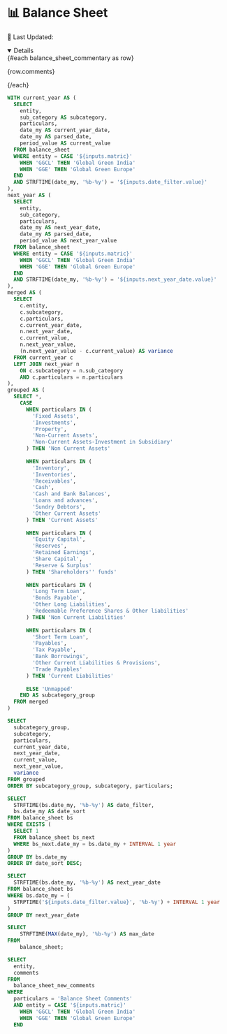 <Grid cols = 3>

<div class="relative font-bold mt-3">  
    <h1 class="text-lg m-0">📊 Balance Sheet</h1>
</div>

<div class = "relative relative mb-5 mt-1">

<Dropdown data={date_filter} name=date_filter value=date_filter title="Start" defaultValue="Dec-23" order = 'date_sort desc'>
</Dropdown>

<Dropdown data={next_year_date} name=next_year_date value=next_year_date title="End" defaultValue="Dec-24">
</Dropdown>

</div>

<div class= "relative mt-5 ml-30">
 <p class="text-sm text-grey ml-auto">
        📅 Last Updated: <Value data={max_date} />
    </p>
</div>

</Grid>

<div class="flex items-center justify-between w-full">
<ButtonGroup name="matric" display="tabs">
        <ButtonGroupItem valueLabel="Global Green India" value="GGCL" default />
        <ButtonGroupItem valueLabel="Global Green Europe" value="GGE" />
</ButtonGroup>
</div>


<div class="bg-gray-800 text-white p-6 shadow-lg rounded-lg mb-10">
  <Details title='Balance Sheet Commentary' open={true}>
    {#each balance_sheet_commentary as row}
      <p class="text-gray-300 text-sm">{row.comments}</p>
    {/each}
  </Details>
</div>





<DataTable data = {balance_data} groupBy="subcategory" subtotals=true 
    totalRow=true
    groupsOpen=true
    totalLabel="Total"
    rowshadowing={true}
    headerFontColor=Bold
    headerColor=#FFD700
    title = "Values are in Million" 
    >

<Column id = subcategory totalFmt="Total" totalAgg="" subtotalFmt='@value'/>
<Column id = particulars totalFmt='0 "Line Items"' totalAgg="" />
<Column id = current_value title = '{inputs.date_filter.value}' fmt="$0.00" totalAgg="sum" subtotalAgg="sum"/>
<Column id = next_year_value title = '{inputs.next_year_date.value}' fmt="$0.00" totalAgg="sum" subtotalAgg="sum"/>
<Column id = variance fmt="$0.00" contentType="delta" totalAgg="sum" subtotalAgg="sum"/>
</DataTable>

<div class = 'mb-13'> </div>

```sql balance_data
WITH current_year AS (
  SELECT
    entity,
    sub_category AS subcategory,
    particulars,
    date_my AS current_year_date,
    date_my AS parsed_date,
    period_value AS current_value
  FROM balance_sheet
  WHERE entity = CASE '${inputs.matric}'
    WHEN 'GGCL' THEN 'Global Green India'
    WHEN 'GGE' THEN 'Global Green Europe'
  END
  AND STRFTIME(date_my, '%b-%y') = '${inputs.date_filter.value}'
),
next_year AS (
  SELECT
    entity,
    sub_category,
    particulars,
    date_my AS next_year_date,
    date_my AS parsed_date,
    period_value AS next_year_value
  FROM balance_sheet
  WHERE entity = CASE '${inputs.matric}'
    WHEN 'GGCL' THEN 'Global Green India'
    WHEN 'GGE' THEN 'Global Green Europe'
  END
  AND STRFTIME(date_my, '%b-%y') = '${inputs.next_year_date.value}'  
),
merged AS (
  SELECT
    c.entity,
    c.subcategory,
    c.particulars,
    c.current_year_date,
    n.next_year_date,
    c.current_value,
    n.next_year_value,
    (n.next_year_value - c.current_value) AS variance
  FROM current_year c
  LEFT JOIN next_year n
    ON c.subcategory = n.sub_category
    AND c.particulars = n.particulars  
),
grouped AS (
  SELECT *,
    CASE 
      WHEN particulars IN (
        'Fixed Assets',
        'Investments',
        'Property',
        'Non-Current Assets',
        'Non-Current Assets-Investment in Subsidiary'
      ) THEN 'Non Current Assets'
      
      WHEN particulars IN (
        'Inventory',
        'Inventories',
        'Receivables',
        'Cash',
        'Cash and Bank Balances',
        'Loans and advances',
        'Sundry Debtors',
        'Other Current Assets'
      ) THEN 'Current Assets'
      
      WHEN particulars IN (
        'Equity Capital',
        'Reserves',
        'Retained Earnings',
        'Share Capital',
        'Reserve & Surplus'
      ) THEN 'Shareholders'' funds'
      
      WHEN particulars IN (
        'Long Term Loan',
        'Bonds Payable',
        'Other Long Liabilities',
        'Redeemable Preference Shares & Other liabilities'
      ) THEN 'Non Current Liabilities'
      
      WHEN particulars IN (
        'Short Term Loan',
        'Payables',
        'Tax Payable',
        'Bank Borrowings',
        'Other Current Liabilities & Provisions',
        'Trade Payables'
      ) THEN 'Current Liabilities'
      
      ELSE 'Unmapped'
    END AS subcategory_group
  FROM merged
)

SELECT
  subcategory_group,
  subcategory,
  particulars,
  current_year_date,
  next_year_date,
  current_value,
  next_year_value,
  variance
FROM grouped
ORDER BY subcategory_group, subcategory, particulars;
```

```sql date_filter
SELECT 
  STRFTIME(bs.date_my, '%b-%y') AS date_filter,
  bs.date_my AS date_sort
FROM balance_sheet bs
WHERE EXISTS (
  SELECT 1
  FROM balance_sheet bs_next
  WHERE bs_next.date_my = bs.date_my + INTERVAL 1 year
)
GROUP BY bs.date_my
ORDER BY date_sort DESC;

```

```sql next_year_date
SELECT 
  STRFTIME(bs.date_my, '%b-%y') AS next_year_date
FROM balance_sheet bs
WHERE bs.date_my = (
  STRPTIME('${inputs.date_filter.value}', '%b-%y') + INTERVAL 1 year
)
GROUP BY next_year_date
```

```sql max_date
SELECT 
    STRFTIME(MAX(date_my), '%b-%y') AS max_date
FROM 
    balance_sheet;
```

```sql balance_sheet_commentary
SELECT 
  entity,
  comments
FROM 
  balance_sheet_new_comments
WHERE 
  particulars = 'Balance Sheet Comments'
  AND entity = CASE '${inputs.matric}'
    WHEN 'GGCL' THEN 'Global Green India'
    WHEN 'GGE' THEN 'Global Green Europe'
  END
```
